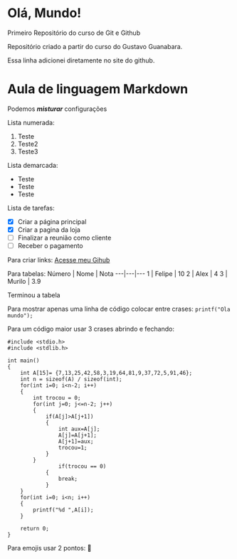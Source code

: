 # Olá, Mundo!
Primeiro Repositório do curso de Git e Github

Repositório criado a partir do curso do Gustavo Guanabara.

Essa linha adicionei diretamente no site do github.


# Aula de linguagem Markdown
Podemos __*misturar*__ configurações

Lista numerada:
1. Teste
2. Teste2
3. Teste3

Lista demarcada:
* Teste
* Teste
* Teste

Lista de tarefas:

- [x] Criar a página principal
- [x] Criar a pagina da loja
- [ ] Finalizar a reunião como cliente
- [ ] Receber o pagamento

Para criar links:
[Acesse meu Gihub](https://github.com/FelipeRodriguesPinheiro)

Para tabelas:
Número | Nome | Nota
---|---|---
1 | Felipe | 10
2 | Alex | 4
3 | Murilo | 3.9

Terminou a tabela

Para mostrar apenas uma linha de código colocar entre crases:
`printf("Ola mundo");`

Para um código maior usar 3 crases abrindo e fechando:
```
#include <stdio.h>
#include <stdlib.h>

int main()
{
    int A[15]= {7,13,25,42,58,3,19,64,81,9,37,72,5,91,46};
    int n = sizeof(A) / sizeof(int);
    for(int i=0; i<n-2; i++)
    {
        int trocou = 0;
        for(int j=0; j<=n-2; j++)
        {
            if(A[j]>A[j+1])
            {
                int aux=A[j];
                A[j]=A[j+1];
                A[j+1]=aux;
                trocou=1;
            }
        }
                if(trocou == 0)
            {
                break;
            }
    }
    for(int i=0; i<n; i++)
    {
        printf("%d ",A[i]);
    }

    return 0;
}

```

Para emojis usar 2 pontos:
🖖

